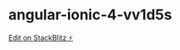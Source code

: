 # angular-ionic-4-vv1d5s

[Edit on StackBlitz ⚡️](https://stackblitz.com/edit/angular-ionic-4-vv1d5s)